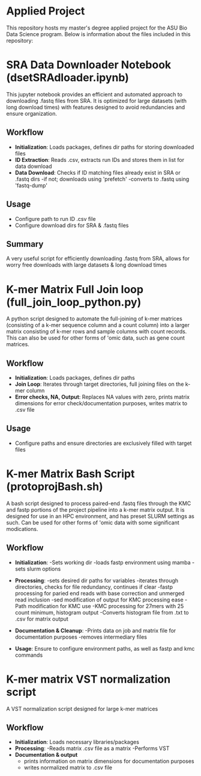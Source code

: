 # Applied Project
This repository hosts my master's degree applied project for the ASU Bio Data Science program. Below is information about the files included in this repository:

# SRA Data Downloader Notebook (dsetSRAdloader.ipynb)

This jupyter notebook provides an efficient and automated approach to downloading .fastq files from SRA. It is optimized for large datasets (with long download times) with features designed to avoid redundancies and ensure organization. 

## Workflow
- **Initialization**: Loads packages, defines dir paths for storing downloaded files
- **ID Extraction**: Reads .csv, extracts run IDs and stores them in list for data download
- **Data Download**: Checks if ID matching files already exist in SRA or .fastq dirs
   -if not; downloads using 'prefetch'
   -converts to .fastq using 'fastq-dump'
## Usage 
- Configure path to run ID .csv file 
- Configure download dirs for SRA & .fastq files

## Summary
A very useful script for efficiently downloading .fastq from SRA, allows for worry free downloads with large datasets & long download times

# K-mer Matrix Full Join loop (full_join_loop_python.py)
A python script designed to automate the full-joining of k-mer matrices (consisting of a k-mer sequence column and a count column) into a larger matrix consisting of k-mer rows and sample columns with count records. This can also be used for other forms of 'omic data, such as gene count matrices. 

## Workflow
- **Initialization**: Loads packages, defines dir paths
- **Join Loop**: Iterates through target directories, full joining files on the k-mer column 
- **Error checks, NA, Output**: Replaces NA values with zero, prints matrix dimensions for error check/documentation purposes, writes matrix to .csv file

## Usage
- Configure paths and ensure directories are exclusively filled with target files

# K-mer Matrix Bash Script (protoprojBash.sh)
A bash script designed to process paired-end .fastq files through the KMC and fastp portions of the project pipeline into a k-mer matrix output. It is designed for use in an HPC environment, and has preset SLURM settings as such. Can be used for other forms of 'omic data with some significant modications. 

## Workflow 
- **Initialization**:
   -Sets working dir 
   -loads fastp environment using mamba
   -sets slurm options
- **Processing**:
   -sets desired dir paths for variables 
   -iterates through directories, checks for file redundancy, continues if clear
   -fastp processing for paried end reads with base correction and unmerged read inclusion
   -sed modification of output for KMC processing ease
   -Path modification for KMC use
   -KMC processing for 27mers with 25 count minimum, histogram output
   -Converts histogram file from .txt to .csv for matrix output
- **Documentation & Cleanup**:
   -Prints data on job and matrix file for documentation purposes
   -removes intermediary files
   
- **Usage**: Ensure to configure environment paths, as well as fastp and kmc commands

# K-mer matrix VST normalization script
A VST normalization script designed for large k-mer matrices 

## Workflow
- **Initialization**: Loads necessary libraries/packages 
- **Processing**: 
   -Reads matrix .csv file as a matrix
   -Performs VST
- **Documentation & output**
   - prints information on matrix dimensions for documentation purposes
   - writes normalized matrix to .csv file


   

